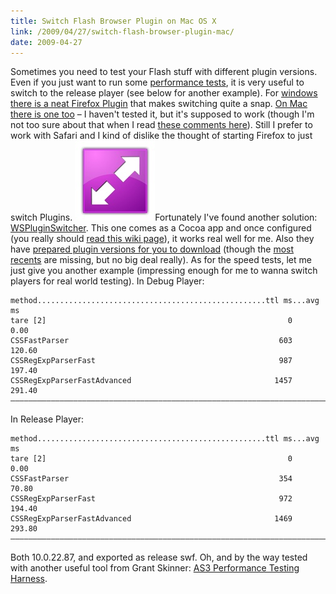 ```yaml
---
title: Switch Flash Browser Plugin on Mac OS X
link: /2009/04/27/switch-flash-browser-plugin-mac/
date: 2009-04-27
---
```



Sometimes you need to test your Flash stuff with different plugin versions. Even if you just want to run some [performance tests](/2009/04/05/flash-debug-speed/), it is very useful to switch to the release player (see below for another example). For [windows there is a neat Firefox Plugin](http://www.sephiroth.it/weblog/archives/2006/10/flash_switcher_for_firefox.php) that makes switching quite a snap. [On Mac there is one too](http://sephiroth.it/firefox/flash_switcher/) – I haven't tested it, but it's supposed to work (though I'm not too sure about that when I read [these comments here](http://www.sephiroth.it/weblog/archives/2006/11/flash_switcher_for_osx.php#comments)). Still I prefer to work with Safari and I kind of dislike the thought of starting Firefox to just switch Plugins. ![wspluginswitcher-icon](/uploads/2009/04/wspluginswitcher-icon.jpg)Fortunately I've found another solution: [WSPluginSwitcher](http://code.google.com/p/wspluginswitcher/). This one comes as a Cocoa app and once configured (you really should [read this wiki page](http://code.google.com/p/wspluginswitcher/wiki/Setup)), it works real well for me. Also they have [prepared plugin versions for you to download](http://code.google.com/p/wspluginswitcher/downloads/list) (though the [most recents](http://www.adobe.com/support/flashplayer/downloads.html) are missing, but no big deal really). As for the speed tests, let me just give you another example (impressing enough for me to wanna switch players for real world testing). In Debug Player: 
    
    
    method...................................................ttl ms...avg ms
    tare [2]                                                      0     0.00
    CSSFastParser                                               603   120.60
    CSSRegExpParserFast                                         987   197.40
    CSSRegExpParserFastAdvanced                                1457   291.40
    ––––––––––––––––––––––––––––––––––––––––––––––––––––––––––––––––––––––––
    

In Release Player: 
    
    
    method...................................................ttl ms...avg ms
    tare [2]                                                      0     0.00
    CSSFastParser                                               354    70.80
    CSSRegExpParserFast                                         972   194.40
    CSSRegExpParserFastAdvanced                                1469   293.80
    ––––––––––––––––––––––––––––––––––––––––––––––––––––––––––––––––––––––––
    

Both 10.0.22.87, and exported as release swf. Oh, and by the way tested with another useful tool from Grant Skinner: [AS3 Performance Testing Harness](http://www.gskinner.com/blog/archives/2009/04/as3_performance.html).
